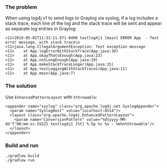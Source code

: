### The problem
When using log4j v1 to send logs to Graylog via syslog, if a log includes a stack trace, each line of the log and the stack trace will be sent and appear as separate log entries in Graylog:

```
<11>2019-05-01T11:31:11.971-0400 testlog4j1 [main] ERROR App  - Test error message, with stack trace\n
<11>java.lang.IllegalArgumentException: Test exception message
<11>    at App.logErrorWithStackTrace(App.java:30)
<11>    at App.okayThatsEnough(App.java:23)
<11>    at App.notLongEnough(App.java:19)
<11>    at App.makeStackTraceLonger(App.java:15)
<11>    at App.testLoggingWithStackTraces(App.java:11)
<11>    at App.main(App.java:7)
```


### The solution
Use `EnhancedPatternLayout` with `%throwable`:

```
<appender name="syslog" class="org.apache.log4j.net.SyslogAppender">
  <param name="SyslogHost" value="localhost:8514"/>
  <layout class="org.apache.log4j.EnhancedPatternLayout">
    <param name="ConversionPattern" value="%d{yyyy-MM-dd'T'HH:mm:ss.SSSZ} testlog4j1 [%t] %-5p %c %x - %m%n%throwable"/>
  </layout>
</appender>
```


### Build and run
```
./gradlew build
./gradlew run
```
